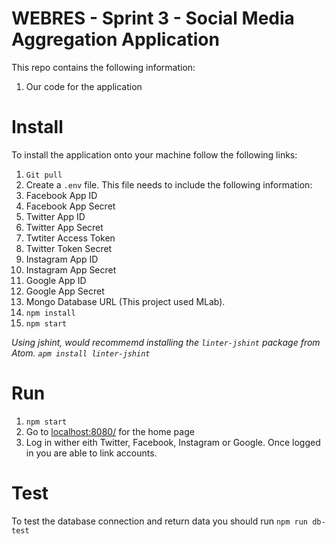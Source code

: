 # WEBRES - Sprint 3 - Social Media Aggregation Application

This repo contains the following information:

1. Our code for the application

# Install

To install the application onto your machine follow the following links:

1. `Git pull` 
2. Create a `.env` file. This file needs to include the following information:
  1. Facebook App ID
  2. Facebook App Secret
  3. Twitter App ID
  4. Twitter App Secret
  5. Twtiter Access Token
  6. Twitter Token Secret
  7. Instagram App ID
  8. Instagram App Secret
  9. Google App ID
  10. Google App Secret
  11. Mongo Database URL (This project used MLab).
3. `npm install`
4. `npm start`

_Using jshint, would recommemd installing the `linter-jshint` package from Atom. `apm install linter-jshint`_


# Run

1. `npm start`
2. Go to [localhost:8080/](localhost:8080/) for the home page
3. Log in wither eith Twitter, Facebook, Instagram or Google. Once logged in you are able to link accounts.

# Test

To test the database connection and return data you should run
`npm run db-test`


